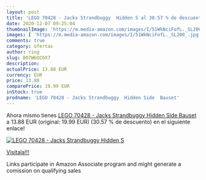 ```yaml
---
layout: post
title: 'LEGO 70428 - Jacks Strandbuggy  Hidden S al 30.57 % de descuento'
date: 2020-12-07 09:25:04
thumbnailImage: 'https://m.media-amazon.com/images/I/51WkNciFofL._SL200_.jpg'
images: [ 'https://m.media-amazon.com/images/I/51WkNciFofL._SL200_.jpg' ]
comments: true
category: ofertas
author: ring
slug: B07W6QC6X7
description:
actualPrice: 13.88 EUR
currency: EUR
price: 13.88
comparePrice: 19.99 EUR
inStock: true
prodname: 'LEGO 70428 - Jacks Strandbuggy  Hidden Side  Bauset'
---
```


Ahora mismo tienes [LEGO 70428 - Jacks Strandbuggy  Hidden Side  Bauset](https://www.amazon.de/dp/B07W6QC6X7/?tag=tolees0ca-21) a 13.88 EUR (original: 19.99 EUR) (30.57 %  de descuento) en el siguiente enlace!

[![LEGO 70428 - Jacks Strandbuggy  Hidden S](https://m.media-amazon.com/images/I/51WkNciFofL._SL200_.jpg)](https://www.amazon.de/dp/B07W6QC6X7/?tag=tolees0ca-21)

[Visítala!!!](https://www.amazon.de/dp/B07W6QC6X7/?tag=tolees0ca-21)

Links participate in Amazon Associate program and might generate a comission on qualifying sales
